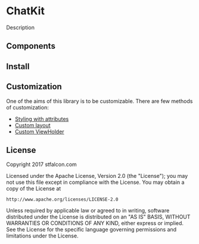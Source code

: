 ChatKit
======================

Description

Components
-----

Install
-----

Customization
-------------
One of the aims of this library is to be customizable. There are few methods of customization:
* [Styling with attributes](docs/STYLES_ATTR.md)
* [Custom layout](docs/CUSTOM_LAYOUT.md)
* [Custom ViewHolder](docs/CUSTOM_VIEW_HOLDER.md)

## License
Copyright 2017 stfalcon.com

Licensed under the Apache License, Version 2.0 (the "License");
you may not use this file except in compliance with the License.
You may obtain a copy of the License at

    http://www.apache.org/licenses/LICENSE-2.0

Unless required by applicable law or agreed to in writing, software
distributed under the License is distributed on an "AS IS" BASIS,
WITHOUT WARRANTIES OR CONDITIONS OF ANY KIND, either express or implied.
See the License for the specific language governing permissions and
limitations under the License.
